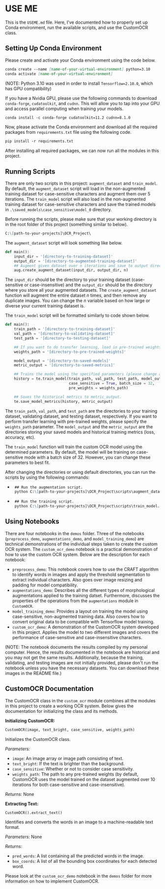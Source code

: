 # USE ME
This is the `USEME.md` file. Here, I've documented how to properly set up Conda environment, run the available scripts, and use the CustomOCR class. 

## Setting Up Conda Environment
Please create and activate your Conda environment using the code below.

```markdown
conda create --name [name-of-your-virtual-environment] python=3.10
conda activate [name-of-your-virtual-environment]
```
(NOTE: Python 3.10 was used in order to install `Tensorflow=2.10.0`, which has GPU compatibility)

If you have a Nvidia GPU, please use the following commands to download `conda-forge`, `cudatoolkit`, and `cudnn`. This will allow you to tap into your GPU and access parallel computing when training your models.

```markdown
conda install -c conda-forge cudatoolkit=11.2 cudnn=8.1.0
```

Now, please activate the Conda environment and download all the required packages from `requirements.txt` file using the following code.

```markdown
pip install -r requirements.txt
```

After installing all required packages, we can now run all the modules in this project.

## Running Scripts
There are only two scripts in this project: `augment_dataset` and `train_model`. By default, the `augment_dataset` script will load in the non-augmented training dataset for case-sensitive characters and augment them over 5 iterations. The `train_model` script will also load in the non-augmented training dataset for case-sensitive characters and save the trained models in `.\saved_models\case_sensitive\model_0` directory.

Before running the scripts, please make sure that your working directory is in the root folder of this project (something similar to below).

```markdown
C:\[path-to-your-projects]\OCR_Project\
```

The `augment_dataset` script will look something like below.

```python
def main():
    input_dir = '[directory-to-training-dataset]'
    output_dir = '[directory-to-augmented-training-dataset]'
    ## Augment given dataset over n iterations and save to output directory.
    aug.create_augment_dataset(input_dir, output_dir, n)
```

The `input_dir` should be the directory to your training dataset (case-sensitive or case-insensitive) and the `output_dir` should be the directory where you store all your augmented datasets. The `create_augment_dataset` function will augment the entire dataset $n$ times, and then remove any duplicate images. You can change the $n$ variable based on how large or diverse your current training dataset is.

The `train_model` script will be formatted similarly to code shown below.

```python
def main():
    train_path = '[directory-to-training-dataset]'
    val_path = '[directory-to-validating-dataset]'
    test_path = '[directory-to-testing-dataset]'

    ## If you want to do transfer learning, load in pre-trained weights.
    weights_path = '[directory-to-pre-trained-weights]' 

    model_output = '[directory-to-saved-models]'
    metric_output = '[directory-to-saved-metrics]'

    ## Trains the model using the specified parameters (please change accordingly).
    history = te.train_model(train_path, val_path, test_path, model_output,
                             case_sensitive = True, batch_size = 32, 
                             pre_weights = weights_path)

    ## Saves the historical metrics to metric_output.
    te.save_model_metrics(history, metric_output)
```

The `train_path`, `val_path`, and `test_path` are the directories to your training dataset, validating dataset, and testing dataset, respectively. If you want to perform transfer learning with pre-trained weights, please specify the `weights_path` parameter. The `model_output` and the `metric_output` are the directories storing your saved models and historical training metrics (loss, accuracy, etc).

The `train_model` function will train the custom OCR model using the determined parameters. By default, the model will be training on case-sensitive mode with a batch size of 32. However, you can change these parameters to best fit.

After changing the directories or using default directories, you can run the scripts by using the following commands:
 - ```markdown
    ## Run the augmentation script.
    python C:\[path-to-your-projects]\OCR_Project\scripts\augment_dataset.py
   ```
 - ```markdown
    ## Run the training script.
    python C:\[path-to-your-projects]\OCR_Project\scripts\train_model.py
   ```

## Using Notebooks
There are four notebooks in the `demos` folder. Three of the notebooks (`preprocess_demo`, `augmentations_demo`, and `model_training_demo`) are technical demonstrations of the individual steps taken to create the custom OCR system. The `custom_ocr_demo` notebook is a practical demonstration of how to use the custom OCR system. Below are the description for each notebook:
 - `preprocess_demo`: This notebook covers how to use the CRAFT algorithm to identify words in images and apply the threshold segmentation to extract individual characters. Also goes over image resizing and padding for model compatibility.
 - `augmentations_demo`: Describes all the different types of morphological augmentations applied to the training datset. Furthermore, discusses the properties of the operations from the `augmentations` module in `CustomOCR`.
 - `model_training_demo`: Provides a layout on training the model using case-sensitive, non-augmented training data. Also covers how to convert original data to be compatible with Tensorflow model training.
 - `custom_ocr_demo`: A demonstration of the CustomOCR system developed in this project. Applies the model to two different images and covers the performance of case-sensitive and case-insensitive characters.

(NOTE: The notebook documents the results compiled by my personal computer. Hence, the results documented in the notebook are historical and you may not get the same results. Additionally, because the training, validating, and testing images are not initially provided, please don't run the notebook unless you have the necessary datasets. You can download these images in the README file.)

## CustomOCR Documentation
The CustomOCR class in the `custom_ocr` module combines all the modules in this project to create a working OCR system. Below gives the documentation for initializing the class and its methods.

**Initializing CustomOCR:**
```python
CustomOCR(image, text_bright, case_sensitive, weights_path)
```
Initializes the CustomOCR class. 

*Parameters:*
 - `image`: An image array or image path consisting of text.
 - `text_bright`: If the text is brighter than the background.
 - `case_sensitive`: Whether or not to consider case sensitivity.
 - `weights_path`: The path to any pre-trained weights (by default, CustomOCR uses the model trained on the dataset augmented over 10 iterations for both case-sensitive and case-insensitive).

*Returns:*
None

**Extracting Text:**
```python
CustomOCR().extract_text()
```
Identifies and converts the words in an image to a machine-readable text format.

*Parameters:* None

*Returns:*
 - `pred_words`: A list containing all the predicted words in the image.
 - `box_coords`: A list of all the bounding box coordinates for each detected word.

Please look at the `custom_ocr_demo` notebook in the `demos` folder for more information on how to implement CustomOCR.